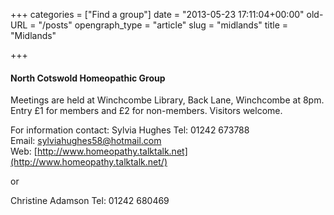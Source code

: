 +++
categories = ["Find a group"]
date = "2013-05-23 17:11:04+00:00"
old-URL = "/posts"
opengraph_type = "article"
slug = "midlands"
title = "Midlands"

+++

#### North Cotswold Homeopathic Group

Meetings are held at Winchcombe Library, Back Lane, Winchcombe at 8pm. Entry £1 for members and £2 for non-members. Visitors welcome.

For information contact:
Sylvia Hughes
Tel: 01242 673788
Email: [sylviahughes58@hotmail.com](mailto:sylviahughes58@hotmail.com)
Web: [http://www.homeopathy.talktalk.net](http://www.homeopathy.talktalk.net/)

or

Christine Adamson
Tel: 01242 680469

